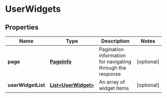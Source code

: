 
# UserWidgets

## Properties
Name | Type | Description | Notes
------------ | ------------- | ------------- | -------------
**page** | [**PageInfo**](PageInfo.md) | Pagination information for navigating through the response |  [optional]
**userWidgetList** | [**List&lt;UserWidget&gt;**](UserWidget.md) | An array of widget items |  [optional]



